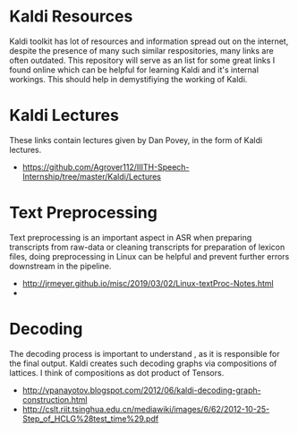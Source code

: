 # Kaldi Resources

Kaldi toolkit has lot of resources and information spread out on the internet, despite the presence of many such similar respositories, many links are often outdated. 
This repository will serve as an list for some great links I found online which can be helpful for learning Kaldi and it's internal workings. This should help in demystifiying
the working of Kaldi.


# Kaldi Lectures

These links contain lectures given by Dan Povey, in the form of Kaldi lectures.

- https://github.com/Agrover112/IIITH-Speech-Internship/tree/master/Kaldi/Lectures

# Text Preprocessing

Text preprocessing is an important aspect in ASR when preparing transcripts from raw-data or cleaning transcripts for preparation of lexicon files, doing preprocessing in Linux
can be helpful and prevent further errors downstream in the pipeline.

- http://jrmeyer.github.io/misc/2019/03/02/Linux-textProc-Notes.html
- 

# Decoding 

The decoding process is important to understand , as it is responsible for the final output. Kaldi creates such decoding graphs via compositions of lattices. I think of compositions
as dot product of Tensors.

- http://vpanayotov.blogspot.com/2012/06/kaldi-decoding-graph-construction.html
- http://cslt.riit.tsinghua.edu.cn/mediawiki/images/6/62/2012-10-25-Step_of_HCLG%28test_time%29.pdf
